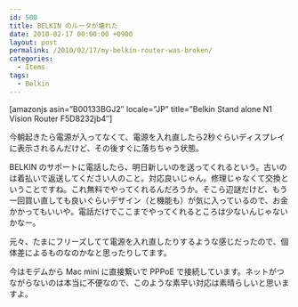 ```yaml
---
id: 500
title: BELKIN のルータが壊れた
date: 2010-02-17 00:00:00 +0900
layout: post
permalink: /2010/02/17/my-belkin-router-was-broken/
categories:
  - Items
tags:
  - Belkin
---
```

[amazonjs asin=&#8221;B00133BGJ2&#8243; locale=&#8221;JP&#8221; title=&#8221;Belkin Stand alone N1 Vision Router F5D8232jb4&#8243;]

今朝起きたら電源が入ってなくて、電源を入れ直したら2秒ぐらいディスプレイに表示されるんだけど、その後すぐに落ちちゃう状態。
  
<!--more-->

BELKIN のサポートに電話したら、明日新しいのを送ってくれるという。古いのは着払いで返送してください人のこと。対応良いじゃん。修理じゃなくて交換ということですね。これ無料でやってくれるんだろうか。そこら辺謎だけど、もう一回買い直しても良いぐらいデザイン（と機能も）が気に入っているので、お金かかってもいいや。電話だけでここまでやってくれるところは少ないんじゃないかなー。

元々、たまにフリーズしてて電源を入れ直したりするような感じだったので、個体差によるものなのかなと思ったりしてます。
  
今はモデムから Mac mini に直接繋いで PPPoE で接続しています。ネットがつながらないのは本当に不便なので、このような素早い対応は素晴らしいと思いますよ。
